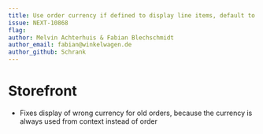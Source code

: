 ```yaml
---
title: Use order currency if defined to display line items, default to context currency
issue: NEXT-10868
flag:
author: Melvin Achterhuis & Fabian Blechschmidt
author_email: fabian@winkelwagen.de
author_github: Schrank
---
```


# Storefront
*  Fixes display of wrong currency for old orders, because the currency is always used from context instead of order
